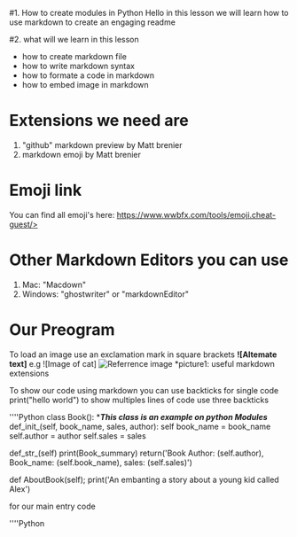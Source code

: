#1. How to create modules in Python
Hello in this lesson we will learn how to use markdown to create an engaging readme


#2. what will we learn in this lesson
- how to create markdown file
- how to write markdown syntax
- how to formate a code in markdown
- how to embed image in markdown

# Extensions we need are

1. "github" markdown preview by Matt brenier
2. markdown emoji by Matt brenier

# Emoji link
You can find all emoji's here:
https://www.wwbfx.com/tools/emoji.cheat-guest/>

# Other Markdown Editors you can use
1. Mac: "Macdown"
2. Windows: "ghostwriter" or "markdownEditor"


# Our Preogram
To load an image use an exclamation mark in square brackets **![Altemate text]** e.g ![Image of cat]
![Referrence image](/screenshot/picture1.jpg)
*picture1: useful markdown extensions

To show our code using markdown you can use backticks for single code
print("hello world")
to show multiples lines of code use three backticks

''''Python
class Book():
****This class is an example on python
Modules***
def_init_(self, book_name, sales, author):
self book_name = book_name
self.author = author
self.sales = sales

def_str_(self)
print(Book_summary)
return('Book Author: (self.author), Book_name: (self.book_name), sales: (self.sales)')

def AboutBook(self);
print('An embanting a story about a young kid called Alex')

for our main entry code

''''Python
